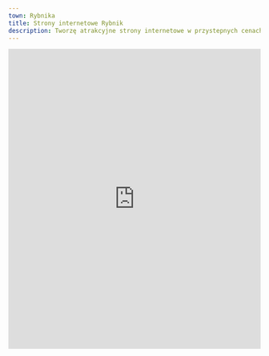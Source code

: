 ```yaml
---
town: Rybnika
title: Strony internetowe Rybnik
description: Tworzę atrakcyjne strony internetowe w przystepnych cenach dla firm z Rybnika. Zadzwoń do mnie +48 788 660 190
---
```


<iframe src="https://www.google.com/maps/embed?pb=!1m18!1m12!1m3!1d81879.9764210342!2d18.466867304978663!3d50.10969998730184!2m3!1f0!2f0!3f0!3m2!1i1024!2i768!4f13.1!3m3!1m2!1s0x471148d6419d8e49%3A0xc26d40f9f9b53851!2sRybnik!5e0!3m2!1spl!2spl!4v1682841991921!5m2!1spl!2spl" width="100%" height="600" style="border:0;" allowfullscreen="" loading="lazy" referrerpolicy="no-referrer-when-downgrade"></iframe>

